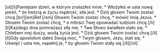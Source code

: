 [ol][li]Pamiętam dzień, w którym znalazłeś mnie. * Włożyłeś w usta nową pieśń, * że treścią w życiu mądrość, siła jest. * Dziś głosem Twoim zostać chcę.[br/][em]Ref.[/em] Głosem Twoim zostać chcę, * mówić Imię Jezus. * Głosem Twoim zostać chcę, * o miłości Twej opowiadać ludziom chcę.[/li][li]Każdego dnia pomnażasz siły me, * Twe Słowo światłem stało się. * Chlebem mej duszy, wodą życia jest. * Dziś głosem Twoim zostać chcę.[/li][li]Gdy apostołom dałeś Swoją moc, * Twym głosem, Jezu, stali się. * Uświęć i usta me, napełnij je, * by głosem Twoim stały się.[/li][/ol]